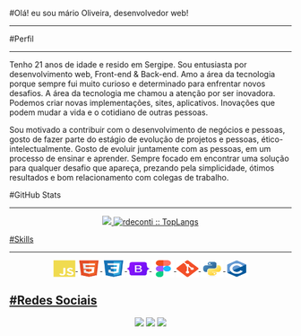 #Olá! eu sou mário Oliveira, desenvolvedor web!

---------------------------------------------------------------------------------------------------------------------------------------------------------------------------------

#Perfil

---------------------------------------------------------------------------------------------------------------------------------------------------------------------------------

Tenho 21 anos de idade e resido em Sergipe. Sou entusiasta por desenvolvimento web, Front-end & Back-end. Amo a área da tecnologia porque sempre fui muito curioso e determinado para enfrentar novos desafios. A área da tecnologia me chamou a atenção por ser inovadora. Podemos criar novas implementações, sites, aplicativos. Inovações que podem mudar a vida e o cotidiano de outras pessoas.

Sou motivado a contribuir com o desenvolvimento de negócios e pessoas, gosto de fazer parte do estágio de evolução de projetos e pessoas, ético-intelectualmente. Gosto de evoluir juntamente com as pessoas, em um processo de ensinar e aprender. Sempre focado em encontrar uma solução para qualquer desafio que apareça, prezando pela simplicidade, ótimos resultados e bom relacionamento com colegas de trabalho.

#GitHub Stats

---------------------------------------------------------------------------------------------------------------------------------------------------------------------------------

<div align="center">
  <a href="https://github.com/mariooliveiramps">
  <img height="150em" src="https://github-readme-stats.vercel.app/api?username=mariooliveiramps&show_icons=true&theme=dark&include_all_commits=true&count_private=true"/>
  <img height="150em" src="https://github-readme-stats.vercel.app/api/top-langs/?username=mariooliveiramps&langs_count=6&theme=dark&layout=compact" alt="rdeconti :: TopLangs" />
</div>
  
#Skills
  
---------------------------------------------------------------------------------------------------------------------------------------------------------------------------------
  
<div align="center" style="display: inline_block">
  <img align="center" alt="Mario-Js" height="30" width="40" src="https://raw.githubusercontent.com/devicons/devicon/master/icons/javascript/javascript-plain.svg">
  <img align="center" alt="Mario-HTML" height="30" width="40" src="https://raw.githubusercontent.com/devicons/devicon/master/icons/html5/html5-original.svg">
  <img align="center" alt="Mario-CSS" height="30" width="40" src="https://raw.githubusercontent.com/devicons/devicon/master/icons/css3/css3-original.svg">
  <img align="center" alt="Mario-Bootstrap" height="30" width="40" src="https://raw.githubusercontent.com/devicons/devicon/master/icons/bootstrap/bootstrap-original.svg">
  <img align="center" alt="Mario-Figma" height="30" width="40" src="https://raw.githubusercontent.com/devicons/devicon/master/icons/figma/figma-original.svg">
  <img align="center" alt="Mario-GIT" height="30" width="40" src="https://raw.githubusercontent.com/devicons/devicon/master/icons/git/git-original.svg">
  <img align="center" alt="Mario-Python" height="30" width="40" src="https://raw.githubusercontent.com/devicons/devicon/master/icons/python/python-original.svg">
  <img align="center" alt="Mario-C" height="30" width="40" src="https://raw.githubusercontent.com/devicons/devicon/master/icons/c/c-original.svg">
</div>
  
#Redes Sociais
---------------------------------------------------------------------------------------------------------------------------------------------------------------------------------
  
<div align="center">
  <a href="https://www.instagram.com/mario10843/" target="_blank"><img src="https://img.shields.io/badge/-Instagram-%23E4405F?style=for-the-badge&logo=instagram&logoColor=white" target="_blank"></a>
  <a href = "mailto:mario10843@outlook.com"><img src="https://img.shields.io/badge/-Gmail-%23333?style=for-the-badge&logo=gmail&logoColor=white" target="_blank"></a>
  <a href="https://www.linkedin.com/in/mario--oliveira/" target="_blank"><img src="https://img.shields.io/badge/-LinkedIn-%230077B5?style=for-the-badge&logo=linkedin&logoColor=white" target="_blank"></a> 
</div>
